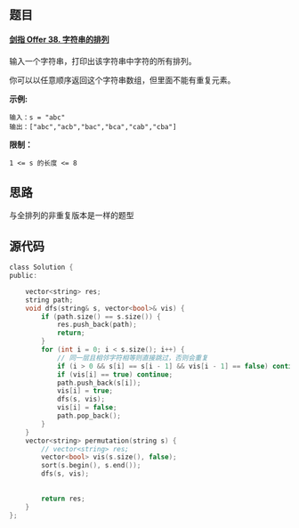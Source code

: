 ## 题目

#### [剑指 Offer 38. 字符串的排列](https://leetcode-cn.com/problems/zi-fu-chuan-de-pai-lie-lcof/)

输入一个字符串，打印出该字符串中字符的所有排列。

你可以以任意顺序返回这个字符串数组，但里面不能有重复元素。

 

**示例:**

```
输入：s = "abc"
输出：["abc","acb","bac","bca","cab","cba"]
```

 

**限制：**

```
1 <= s 的长度 <= 8
```

## 思路

与全排列的非重复版本是一样的题型

## 源代码

```C
class Solution {
public:

    vector<string> res;
    string path;
    void dfs(string& s, vector<bool>& vis) {
        if (path.size() == s.size()) {
            res.push_back(path);
            return;
        }
        for (int i = 0; i < s.size(); i++) {
            // 同一层且相邻字符相等则直接跳过，否则会重复
            if (i > 0 && s[i] == s[i - 1] && vis[i - 1] == false) continue;
            if (vis[i] == true) continue;
            path.push_back(s[i]);
            vis[i] = true;
            dfs(s, vis);
            vis[i] = false;
            path.pop_back();
        }
    }
    vector<string> permutation(string s) {
        // vector<string> res;
        vector<bool> vis(s.size(), false);
        sort(s.begin(), s.end());
        dfs(s, vis);
        
        
        return res;
    }
};
```

